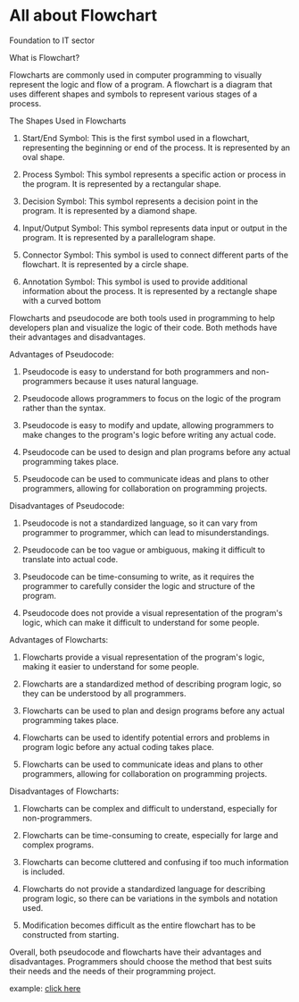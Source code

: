# All about Flowchart

Foundation to IT sector

What is Flowchart?

Flowcharts are commonly used in computer programming to visually represent the logic and flow of a program. A flowchart is a diagram that uses different shapes and symbols to represent various stages of a process.

The Shapes Used in Flowcharts

1. Start/End Symbol: This is the first symbol used in a flowchart, representing the beginning or end of the process. It is represented by an oval shape.
    
2. Process Symbol: This symbol represents a specific action or process in the program. It is represented by a rectangular shape.
    
3. Decision Symbol: This symbol represents a decision point in the program. It is represented by a diamond shape.
    
4. Input/Output Symbol: This symbol represents data input or output in the program. It is represented by a parallelogram shape.
    
5. Connector Symbol: This symbol is used to connect different parts of the flowchart. It is represented by a circle shape.
    
6. Annotation Symbol: This symbol is used to provide additional information about the process. It is represented by a rectangle shape with a curved bottom
    

Flowcharts and pseudocode are both tools used in programming to help developers plan and visualize the logic of their code. Both methods have their advantages and disadvantages.

Advantages of Pseudocode:

1. Pseudocode is easy to understand for both programmers and non-programmers because it uses natural language.
    
2. Pseudocode allows programmers to focus on the logic of the program rather than the syntax.
    
3. Pseudocode is easy to modify and update, allowing programmers to make changes to the program's logic before writing any actual code.
    
4. Pseudocode can be used to design and plan programs before any actual programming takes place.
    
5. Pseudocode can be used to communicate ideas and plans to other programmers, allowing for collaboration on programming projects.
    

Disadvantages of Pseudocode:

1. Pseudocode is not a standardized language, so it can vary from programmer to programmer, which can lead to misunderstandings.
    
2. Pseudocode can be too vague or ambiguous, making it difficult to translate into actual code.
    
3. Pseudocode can be time-consuming to write, as it requires the programmer to carefully consider the logic and structure of the program.
    
4. Pseudocode does not provide a visual representation of the program's logic, which can make it difficult to understand for some people.
    

Advantages of Flowcharts:

1. Flowcharts provide a visual representation of the program's logic, making it easier to understand for some people.
    
2. Flowcharts are a standardized method of describing program logic, so they can be understood by all programmers.
    
3. Flowcharts can be used to plan and design programs before any actual programming takes place.
    
4. Flowcharts can be used to identify potential errors and problems in program logic before any actual coding takes place.
    
5. Flowcharts can be used to communicate ideas and plans to other programmers, allowing for collaboration on programming projects.
    

Disadvantages of Flowcharts:

1. Flowcharts can be complex and difficult to understand, especially for non-programmers.
    
2. Flowcharts can be time-consuming to create, especially for large and complex programs.
    
3. Flowcharts can become cluttered and confusing if too much information is included.
    
4. Flowcharts do not provide a standardized language for describing program logic, so there can be variations in the symbols and notation used.
    
5. Modification becomes difficult as the entire flowchart has to be constructed from starting.
    

Overall, both pseudocode and flowcharts have their advantages and disadvantages. Programmers should choose the method that best suits their needs and the needs of their programming project.

example: [click here](https://www.google.com/search?q=flowchart+of+a+simple+program&sxsrf=AJOqlzU9gQAOWVAGgqOmCC4Q9OtE534MsQ:1677065592083&source=lnms&tbm=isch&sa=X&ved=2ahUKEwjB-IWXhKn9AhXUgeYKHQ0zC04Q_AUoAXoECAEQAw&biw=1536&bih=760&dpr=1.25)